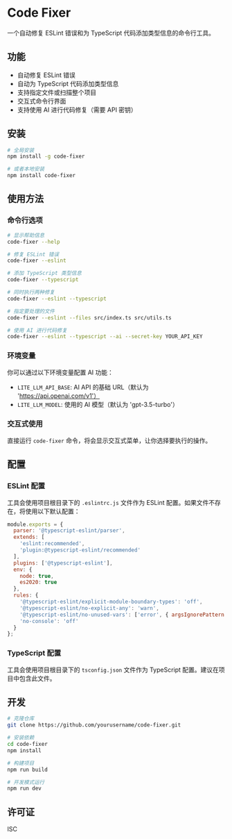# Code Fixer

一个自动修复 ESLint 错误和为 TypeScript 代码添加类型信息的命令行工具。

## 功能

- 自动修复 ESLint 错误
- 自动为 TypeScript 代码添加类型信息
- 支持指定文件或扫描整个项目
- 交互式命令行界面
- 支持使用 AI 进行代码修复（需要 API 密钥）

## 安装

```bash
# 全局安装
npm install -g code-fixer

# 或者本地安装
npm install code-fixer
```

## 使用方法

### 命令行选项

```bash
# 显示帮助信息
code-fixer --help

# 修复 ESLint 错误
code-fixer --eslint

# 添加 TypeScript 类型信息
code-fixer --typescript

# 同时执行两种修复
code-fixer --eslint --typescript

# 指定要处理的文件
code-fixer --eslint --files src/index.ts src/utils.ts

# 使用 AI 进行代码修复
code-fixer --eslint --typescript --ai --secret-key YOUR_API_KEY
```

### 环境变量

你可以通过以下环境变量配置 AI 功能：

- `LITE_LLM_API_BASE`: AI API 的基础 URL（默认为 'https://api.openai.com/v1'）
- `LITE_LLM_MODEL`: 使用的 AI 模型（默认为 'gpt-3.5-turbo'）

### 交互式使用

直接运行 `code-fixer` 命令，将会显示交互式菜单，让你选择要执行的操作。

## 配置

### ESLint 配置

工具会使用项目根目录下的 `.eslintrc.js` 文件作为 ESLint 配置。如果文件不存在，将使用以下默认配置：

```js
module.exports = {
  parser: '@typescript-eslint/parser',
  extends: [
    'eslint:recommended',
    'plugin:@typescript-eslint/recommended'
  ],
  plugins: ['@typescript-eslint'],
  env: {
    node: true,
    es2020: true
  },
  rules: {
    '@typescript-eslint/explicit-module-boundary-types': 'off',
    '@typescript-eslint/no-explicit-any': 'warn',
    '@typescript-eslint/no-unused-vars': ['error', { argsIgnorePattern: '^_' }],
    'no-console': 'off'
  }
};
```

### TypeScript 配置

工具会使用项目根目录下的 `tsconfig.json` 文件作为 TypeScript 配置。建议在项目中包含此文件。

## 开发

```bash
# 克隆仓库
git clone https://github.com/yourusername/code-fixer.git

# 安装依赖
cd code-fixer
npm install

# 构建项目
npm run build

# 开发模式运行
npm run dev
```

## 许可证

ISC 